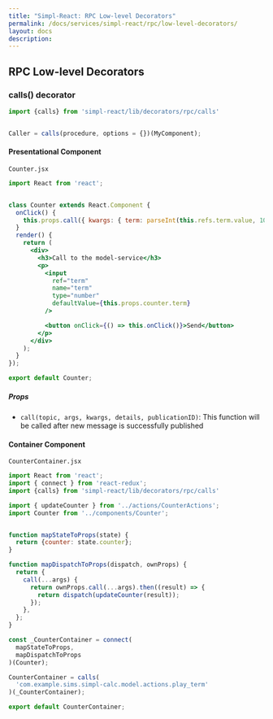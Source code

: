 ```yaml
---
title: "Simpl-React: RPC Low-level Decorators"
permalink: /docs/services/simpl-react/rpc/low-level-decorators/
layout: docs
description:
---
```


## RPC Low-level Decorators

### calls() decorator

```js
import {calls} from 'simpl-react/lib/decorators/rpc/calls'


Caller = calls(procedure, options = {})(MyComponent);
```

#### Presentational Component

`Counter.jsx`

```jsx
import React from 'react';


class Counter extends React.Component {
  onClick() {
    this.props.call({ kwargs: { term: parseInt(this.refs.term.value, 10) } })
  }
  render() {
    return (
      <div>
        <h3>Call to the model-service</h3>
        <p>
          <input
            ref="term"
            name="term"
            type="number"
            defaultValue={this.props.counter.term}
          />

          <button onClick={() => this.onClick()}>Send</button>
        </p>
      </div>
    );
  }
});

export default Counter;
```

##### Props

* `call(topic, args, kwargs, details, publicationID)`: This function will be called after new message is successfully published


#### Container Component

`CounterContainer.jsx`

```jsx
import React from 'react';
import { connect } from 'react-redux';
import {calls} from 'simpl-react/lib/decorators/rpc/calls'

import { updateCounter } from '../actions/CounterActions';
import Counter from '../components/Counter';


function mapStateToProps(state) {
  return {counter: state.counter};
}

function mapDispatchToProps(dispatch, ownProps) {
  return {
    call(...args) {
      return ownProps.call(...args).then((result) => {
        return dispatch(updateCounter(result));
      });
    },
  };
}

const _CounterContainer = connect(
  mapStateToProps,
  mapDispatchToProps
)(Counter);

CounterContainer = calls(
  'com.example.sims.simpl-calc.model.actions.play_term'
)(_CounterContainer);

export default CounterContainer;
```
